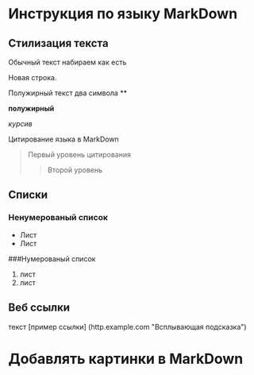 # Инструкция по языку  MarkDown

## Стилизация текста

Обычный текст набираем как есть 

Новая строка.

Полужирный текст два символа **

**полужирный**

*курсив*

Цитирование языка в MarkDown

>Первый уровень цитирования
>>Второй уровень

## Списки 
### Ненумерованый список

* Лист
* Лист

###Нумерованый список
1. лист
2. лист

## Веб ссылки

текст [пример ссылки] (http.example.com 
"Всплывающая подсказка")

# Добавлять картинки в MarkDown
